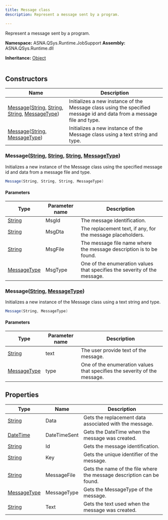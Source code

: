 ```yaml
---
title: Message class
description: Represent a message sent by a program.

---
```


Represent a message sent by a program.

**Namespace:** ASNA.QSys.Runtime.JobSupport
**Assembly:** ASNA.QSys.Runtime.dll

**Inheritance:** [Object](https://docs.microsoft.com/en-us/dotnet/api/system.object)
<br>
<br>

## Constructors

| Name | Description |
| --- | --- |
| [Message](#messagestring-string-string-messagetype)([String](https://docs.microsoft.com/en-us/dotnet/api/system.string), [String](https://docs.microsoft.com/en-us/dotnet/api/system.string), [String](https://docs.microsoft.com/en-us/dotnet/api/system.string), [MessageType](/reference/runtime/qsys-runtime-job-support/message-type.html)) | Initializes a new instance of the Message class using the specified message id and data from a message file and type.
| [Message](#messagestring-messagetype)([String](https://docs.microsoft.com/en-us/dotnet/api/system.string), [MessageType](/reference/runtime/qsys-runtime-job-support/message-type.html)) | Initializes a new instance of the Message class using a text string and type.

### Message([String](https://docs.microsoft.com/en-us/dotnet/api/system.string), [String](https://docs.microsoft.com/en-us/dotnet/api/system.string), [String](https://docs.microsoft.com/en-us/dotnet/api/system.string), [MessageType](/reference/runtime/qsys-runtime-job-support/message-type.html))

Initializes a new instance of the Message class using the specified message id and data from a message file and type.

```cs
Message(String, String, String, MessageType)
```

#### Parameters

| Type | Parameter name | Description
| --- | --- | ---
| [String](https://docs.microsoft.com/en-us/dotnet/api/system.string) | MsgId | The message identification.
| [String](https://docs.microsoft.com/en-us/dotnet/api/system.string) | MsgDta | The replacement text, if any, for the message placeholders.
| [String](https://docs.microsoft.com/en-us/dotnet/api/system.string) | MsgFile | The message file name where the message description is to be found.
| [MessageType](/reference/runtime/qsys-runtime-job-support/message-type.html) | MsgType | One of the enumeration values that specifies the severity of the message.

### Message([String](https://docs.microsoft.com/en-us/dotnet/api/system.string), [MessageType](/reference/runtime/qsys-runtime-job-support/message-type.html))

Initializes a new instance of the Message class using a text string and type.

```cs
Message(String, MessageType)
```

#### Parameters

| Type | Parameter name | Description
| --- | --- | ---
| [String](https://docs.microsoft.com/en-us/dotnet/api/system.string) | text | The user provide text of the message.
| [MessageType](/reference/runtime/qsys-runtime-job-support/message-type.html) | type | One of the enumeration values that specifies the severity of the message.

## Properties

| Type | Name | Description
| --- | --- | --- 
| [String](https://learn.microsoft.com/en-us/dotnet/api/system.string?view=net-8.0) | Data | Gets the replacement data associated with the message. |
| [DateTime](https://docs.microsoft.com/en-us/dotnet/api/system.datetime) | DateTimeSent | Gets the DateTime when the message was created. |
| [String](https://learn.microsoft.com/en-us/dotnet/api/system.string?view=net-8.0) | Id | Gets the message identification. |
| [String](https://learn.microsoft.com/en-us/dotnet/api/system.string?view=net-8.0) | Key | Gets the unique identifier of the message. |
| [String](https://learn.microsoft.com/en-us/dotnet/api/system.string?view=net-8.0) | MessageFile | Gets the name of the file where the message description can be found. |
| [MessageType](/reference/runtime/qsys-runtime-job-support/message-type.html) | MessageType | Gets the MessageType of the message. |
| [String](https://learn.microsoft.com/en-us/dotnet/api/system.string?view=net-8.0) | Text | Gets the text used when the message was created. |
